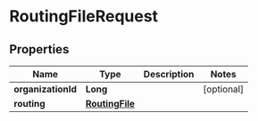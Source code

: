 
# RoutingFileRequest

## Properties
Name | Type | Description | Notes
------------ | ------------- | ------------- | -------------
**organizationId** | **Long** |  |  [optional]
**routing** | [**RoutingFile**](RoutingFile.md) |  | 



